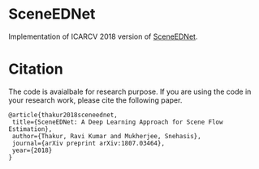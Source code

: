 
SceneEDNet 
==================

Implementation of ICARCV 2018 version of [SceneEDNet](https://arxiv.org/abs/1807.03464).


Citation
====================

The code is avaialbale for research purpose. If you are using the code in your research work, please cite the following paper.

    @article{thakur2018sceneednet,
     title={SceneEDNet: A Deep Learning Approach for Scene Flow Estimation},
     author={Thakur, Ravi Kumar and Mukherjee, Snehasis},
     journal={arXiv preprint arXiv:1807.03464},
     year={2018}
    }
